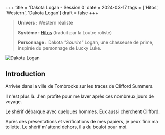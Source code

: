+++
title = 'Dakota Logan - Session 0'
date = 2024-03-17
tags = ['Hitos', 'Western', 'Dakota Logan']
draft = false
+++

> **Univers :** Western réaliste
>
> **Système :** [Hitos](https://www.laloutreroliste.com/store/13-hitos) (traduit par la Loutre roliste)
>
> **Personnage :** Dakota *"Sourire"* Logan, une chasseuse de prime, inspirée du personnage de Lucky Luke.

![Dakota Logan](/blog-cabane-jdr/images/dakota-logan/dakota-logan_1.jpg#center)

## Introduction

Arrivée dans la ville de Tombrocks sur les traces de Clifford Summers.

Il n'est plus là. J'en profite pour me laver après ces nombreux jours de voyage.

Le shérif débarque avec quelques hommes. Eux aussi cherchent Clifford.

Après des présentations et vérifications de mes papiers, je peux finir ma toilette. Le shérif m'attend dehors, il a du boulot pour moi.
